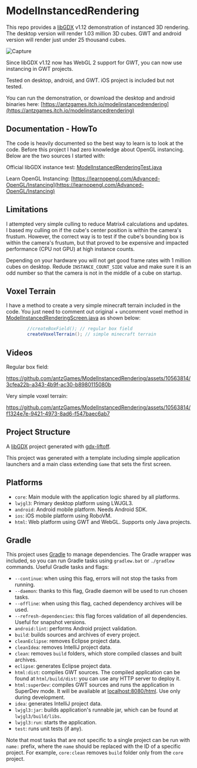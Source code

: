 # ModelInstancedRendering

This repo provides a [libGDX](https://libgdx.com/) v1.12 demonstration of instanced 3D rendering.  The desktop version will render
1.03 million 3D cubes.  GWT and android version will render just under 25 thousand cubes.

![Capture](https://github.com/antzGames/ModelInstancedRendering/assets/10563814/4114394c-ed84-4e3f-977f-047b536462c0)

Since libGDX v1.12 now has WebGL 2 support
for GWT, you can now use instancing in GWT projects.

Tested on desktop, android, and GWT.  iOS project is included but not tested.

You can run the demonstration, or download the desktop and android binaries here: [https://antzgames.itch.io/modelinstancedrendering](https://antzgames.itch.io/modelinstancedrendering)

## Documentation - HowTo

The code is heavily documented so the best way to learn is to look at the code.  Before this project I had zero knowledge about 
OpenGL instancing.   Below are the two sources I started with: 

Official libGDX instance test: [ModelInstancedRenderingTest.java](https://github.com/libgdx/libgdx/blob/master/tests/gdx-tests/src/com/badlogic/gdx/tests/gles3/ModelInstancedRenderingTest.java)

Learn OpenGL Instancing: [https://learnopengl.com/Advanced-OpenGL/Instancing](https://learnopengl.com/Advanced-OpenGL/Instancing)

## Limitations

I attempted very simple culling to reduce Matrix4 calculations and updates.  I based my culling on if the cube's center position is 
within the camera's frustum.  However, the correct way is to test if the cube's bounding box is within the camera's frustum, but that
proved to be expensive and impacted performance (CPU not GPU) at high instance counts.

Depending on your hardware you will not get good frame rates with 1 million cubes on desktop.  Redude `INSTANCE_COUNT_SIDE` value and make sure 
it is an odd number so that the camera is not in the middle of a cube on startup.

## Voxel Terrain

I have a method to create a very simple minecraft terrain included in the code.  You just need to
comment out original + uncomment voxel method in 
[ModelInstancedRenderingScreen.java](https://github.com/antzGames/ModelInstancedRendering/blob/master/core/src/main/java/com/antz/instanced/ModelInstancedRenderingScreen.java) as shown below: 

```java
        //createBoxField(); // regular box field
        createVoxelTerrain(); // simple minecraft terrain
```

## Videos

Regular box field:

https://github.com/antzGames/ModelInstancedRendering/assets/10563814/3cfea22b-a343-4b9f-ac30-b8980115080b

Very simple voxel terrain:

https://github.com/antzGames/ModelInstancedRendering/assets/10563814/f1324e7e-9421-4973-8ad6-f547baec6ab7

## Project Structure

A [libGDX](https://libgdx.com/) project generated with [gdx-liftoff](https://github.com/tommyettinger/gdx-liftoff).

This project was generated with a template including simple application launchers and a main class extending `Game` that sets the first screen.

## Platforms

- `core`: Main module with the application logic shared by all platforms.
- `lwjgl3`: Primary desktop platform using LWJGL3.
- `android`: Android mobile platform. Needs Android SDK.
- `ios`: iOS mobile platform using RoboVM.
- `html`: Web platform using GWT and WebGL. Supports only Java projects.

## Gradle

This project uses [Gradle](http://gradle.org/) to manage dependencies.
The Gradle wrapper was included, so you can run Gradle tasks using `gradlew.bat` or `./gradlew` commands.
Useful Gradle tasks and flags:

- `--continue`: when using this flag, errors will not stop the tasks from running.
- `--daemon`: thanks to this flag, Gradle daemon will be used to run chosen tasks.
- `--offline`: when using this flag, cached dependency archives will be used.
- `--refresh-dependencies`: this flag forces validation of all dependencies. Useful for snapshot versions.
- `android:lint`: performs Android project validation.
- `build`: builds sources and archives of every project.
- `cleanEclipse`: removes Eclipse project data.
- `cleanIdea`: removes IntelliJ project data.
- `clean`: removes `build` folders, which store compiled classes and built archives.
- `eclipse`: generates Eclipse project data.
- `html:dist`: compiles GWT sources. The compiled application can be found at `html/build/dist`: you can use any HTTP server to deploy it.
- `html:superDev`: compiles GWT sources and runs the application in SuperDev mode. It will be available at [localhost:8080/html](http://localhost:8080/html). Use only during development.
- `idea`: generates IntelliJ project data.
- `lwjgl3:jar`: builds application's runnable jar, which can be found at `lwjgl3/build/libs`.
- `lwjgl3:run`: starts the application.
- `test`: runs unit tests (if any).

Note that most tasks that are not specific to a single project can be run with `name:` prefix, where the `name` should be replaced with the ID of a specific project.
For example, `core:clean` removes `build` folder only from the `core` project.
